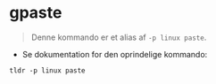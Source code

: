 # gpaste

> Denne kommando er et alias af `-p linux paste`.

- Se dokumentation for den oprindelige kommando:

`tldr -p linux paste`
